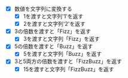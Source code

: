 - [x] 数値を文字列に変換する
  - [x] 1を渡すと文字列'1'を返す
  - [x] 2を渡すと文字列'2'を返す
- [x] 3の倍数を渡すと「Fizz」を返す
  - [x] 3を渡すと文字列「Fizz」を返す
- [x] 5の倍数を渡すと「Buzz」を返す
  - [x] 5を渡すと文字列「Buzz」を返す
- [x] 3と5両方の倍数を渡すと「FizzBuzz」を返す
  - [x] 15を渡すと文字列「FizzBuzz」を返す
